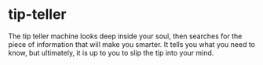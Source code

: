 # tip-teller
The tip teller machine looks deep inside your soul, then searches for the piece of information that will make you smarter. It tells you what you need to know, but ultimately, it is up to you to slip the tip into your mind.
